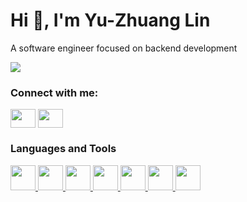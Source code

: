 # Hi 👋, I'm Yu-Zhuang Lin
A software engineer focused on backend development

![](https://github-profile-trophy.vercel.app/?username=Yu-Zhuang)

### Connect with me:

<p align="left">
<a href="https://www.linkedin.com/in/yu-zhuang-lin-82843317b/" target="blank"><img align="center" src="https://cdn.jsdelivr.net/npm/simple-icons@3.0.1/icons/linkedin.svg" alt="" height="30" width="40" /></a>
<a href="https://www.facebook.com/lYu.Zhuang.Linl/" target="blank"><img align="center" src="https://cdn.jsdelivr.net/npm/simple-icons@3.0.1/icons/facebook.svg" alt="" height="30" width="40" /></a>
</p>

### Languages and Tools
<p align="left"> <a href="https://golang.org/" target="_blank"> <img src="https://miro.medium.com/max/600/1*i2skbfmDsHayHhqPfwt6pA.png" alt="" width="40" height="40"/> </a> <a href="https://nodejs.org/en/" target="_blank"> <img src="https://cdn.iconscout.com/icon/free/png-256/node-js-1174925.png" alt="" width="40" height="40"/> </a> <a href="https://www.postgresql.org/" target="_blank"> <img src="https://www.postgresql.org/media/img/about/press/elephant.png" alt="" width="40" height="40"/> </a> <a href="https://redis.io/" target="_blank"> <img src="https://cdn.iconscout.com/icon/free/png-256/redis-83994.png" alt="" width="40" height="40"/> </a> <a href="https://www.nginx.com/" target="_blank"> <img src="https://cdn.icon-icons.com/icons2/2107/PNG/512/file_type_nginx_icon_130305.png" alt="" width="40" height="40"/> </a> <a href="https://www.docker.com/" target="_blank"> <img src="https://cdn.iconscout.com/icon/free/png-512/docker-226091.png" alt="" height="40"/> </a> <a href="https://www.linux.org//" target="_blank"> <img src="https://i.pinimg.com/originals/c7/b8/11/c7b8113247fecd83bd9b5ed5bd3f34d5.png" alt="" height="40"/> </a> </p> 

<p>&nbsp;<img align="center" src="https://github-readme-stats.vercel.app/api?username=Yu-Zhuang&show_icons=true&locale=en" alt="" /></p>
